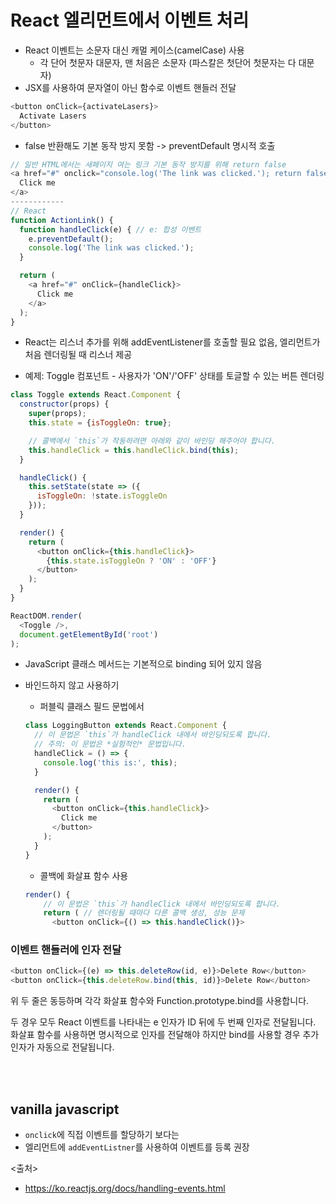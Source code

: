 # React 엘리먼트에서 이벤트 처리

- React 이벤트는 소문자 대신 캐멀 케이스(camelCase) 사용
  - 각 단어 첫문자 대문자, 맨 처음은 소문자 (파스칼은 첫단어 첫문자는 다 대문자)
- JSX를 사용하여 문자열이 아닌 함수로 이벤트 핸들러 전달

```javascript
<button onClick={activateLasers}>
  Activate Lasers
</button>
```

- false 반환해도 기본 동작 방지 못함 -> preventDefault 명시적 호출

```javascript
// 일반 HTML에서는 새페이지 여는 링크 기본 동작 방지를 위해 return false
<a href="#" onclick="console.log('The link was clicked.'); return false">
  Click me
</a>
------------ 
// React
function ActionLink() {
  function handleClick(e) { // e: 합성 이벤트 
    e.preventDefault();
    console.log('The link was clicked.');
  }

  return (
    <a href="#" onClick={handleClick}>
      Click me
    </a>
  );
}
```

- React는 리스너 추가를 위해 addEventListener를 호출할 필요 없음, 엘리먼트가 처음 렌더링될 때 리스너 제공

- 예제: Toggle 컴포넌트 - 사용자가 'ON'/'OFF' 상태를 토글할 수 있는 버튼 렌더링

```javascript
class Toggle extends React.Component {
  constructor(props) {
    super(props);
    this.state = {isToggleOn: true};

    // 콜백에서 `this`가 작동하려면 아래와 같이 바인딩 해주어야 합니다.
    this.handleClick = this.handleClick.bind(this);
  }

  handleClick() {
    this.setState(state => ({
      isToggleOn: !state.isToggleOn
    }));
  }

  render() {
    return (
      <button onClick={this.handleClick}>
        {this.state.isToggleOn ? 'ON' : 'OFF'}
      </button>
    );
  }
}

ReactDOM.render(
  <Toggle />,
  document.getElementById('root')
);
```

- JavaScript 클래스 메서드는 기본적으로 binding 되어 있지 않음
- 바인드하지 않고 사용하기
  - 퍼블릭 클래스 필드 문법에서

  ```javascript
  class LoggingButton extends React.Component {
    // 이 문법은 `this`가 handleClick 내에서 바인딩되도록 합니다.
    // 주의: 이 문법은 *실험적인* 문법입니다.
    handleClick = () => {
      console.log('this is:', this);
    }

    render() {
      return (
        <button onClick={this.handleClick}>
          Click me
        </button>
      );
    }
  }
  ```
  
  - 콜백에 화살표 함수 사용
  
  ```javascript
  render() {
      // 이 문법은 `this`가 handleClick 내에서 바인딩되도록 합니다.
      return ( // 렌더링될 때마다 다른 콜백 생성, 성능 문제
        <button onClick={() => this.handleClick()}>
  ```

### 이벤트 핸들러에 인자 전달

```javascript
<button onClick={(e) => this.deleteRow(id, e)}>Delete Row</button>
<button onClick={this.deleteRow.bind(this, id)}>Delete Row</button>
```

위 두 줄은 동등하며 각각 화살표 함수와 Function.prototype.bind를 사용합니다.

두 경우 모두 React 이벤트를 나타내는 e 인자가 ID 뒤에 두 번째 인자로 전달됩니다. 화살표 함수를 사용하면 명시적으로 인자를 전달해야 하지만 bind를 사용할 경우 추가 인자가 자동으로 전달됩니다.

<br><br>

## vanilla javascript

- `onclick`에 직접 이벤트를 할당하기 보다는
- 엘리먼트에 `addEventListner`를 사용하여 이벤트를 등록 권장

<출처>

- <https://ko.reactjs.org/docs/handling-events.html>
